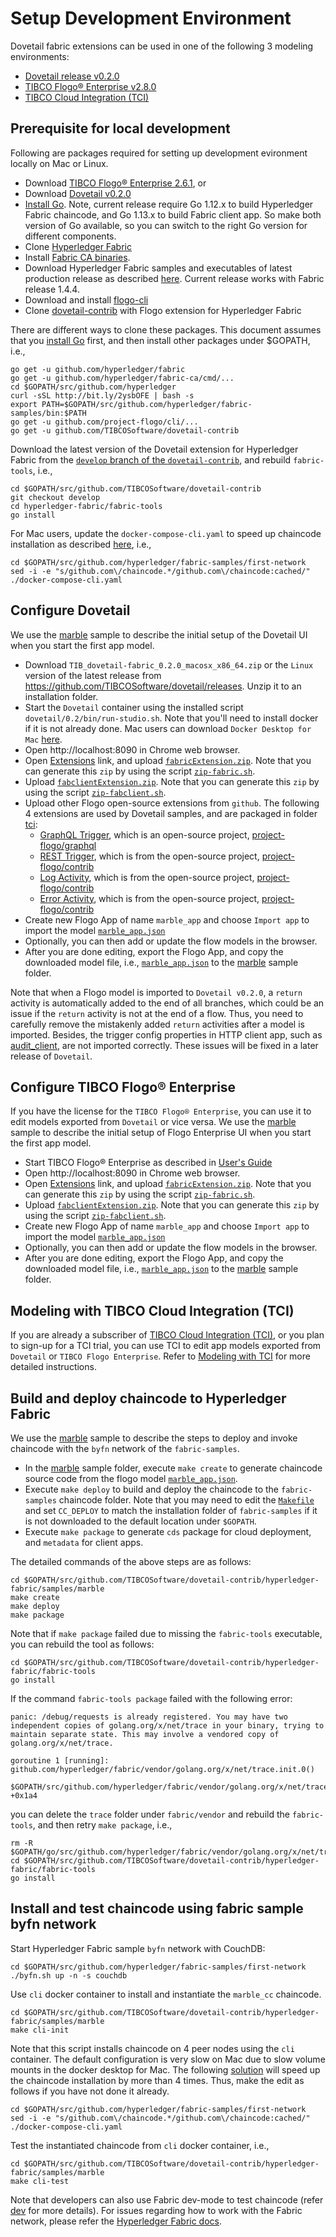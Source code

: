 # Setup Development Environment
Dovetail fabric extensions can be used in one of the following 3 modeling environments:
- [Dovetail release v0.2.0](https://github.com/TIBCOSoftware/dovetail/releases)
- [TIBCO Flogo® Enterprise v2.8.0](https://docs.tibco.com/products/tibco-flogo-enterprise-2-8-0)
- [TIBCO Cloud Integration (TCI)](https://cloud.tibco.com/)

## Prerequisite for local development
Following are packages required for setting up development evironment locally on Mac or Linux.
- Download [TIBCO Flogo® Enterprise 2.6.1](https://edelivery.tibco.com/storefront/eval/tibco-flogo-enterprise/prod11810.html), or
- Download [Dovetail v0.2.0](https://github.com/TIBCOSoftware/dovetail/releases)
- [Install Go](https://golang.org/doc/install).  Note, current release require Go 1.12.x to build Hyperledger Fabric chaincode, and Go 1.13.x to build Fabric client app. So make both version of Go available, so you can switch to the right Go version for different components.
- Clone [Hyperledger Fabric](https://github.com/hyperledger/fabric)
- Install [Fabric CA binaries](https://hyperledger-fabric-ca.readthedocs.io/en/release-1.4/users-guide.html). 
- Download Hyperledger Fabric samples and executables of latest production release as described [here](https://github.com/hyperledger/fabric-samples/tree/release-1.4). Current release works with Fabric release 1.4.4.
- Download and install [flogo-cli](https://github.com/project-flogo/cli)
- Clone [dovetail-contrib](https://github.com/TIBCOSoftware/dovetail-contrib) with Flogo extension for Hyperledger Fabric

There are different ways to clone these packages.  This document assumes that you [install Go](https://golang.org/doc/install) first, and then install other packages under $GOPATH, i.e.,
```
go get -u github.com/hyperledger/fabric
go get -u github.com/hyperledger/fabric-ca/cmd/...
cd $GOPATH/src/github.com/hyperledger
curl -sSL http://bit.ly/2ysbOFE | bash -s
export PATH=$GOPATH/src/github.com/hyperledger/fabric-samples/bin:$PATH
go get -u github.com/project-flogo/cli/...
go get -u github.com/TIBCOSoftware/dovetail-contrib
```
Download the latest version of the Dovetail extension for Hyperledger Fabric from the [`develop` branch of the `dovetail-contrib`](https://github.com/TIBCOSoftware/dovetail-contrib/tree/develop), and rebuild `fabric-tools`, i.e.,
```
cd $GOPATH/src/github.com/TIBCOSoftware/dovetail-contrib
git checkout develop
cd hyperledger-fabric/fabric-tools
go install
```
For Mac users, update the `docker-compose-cli.yaml` to speed up chaincode installation as described [here](https://docs.docker.com/compose/compose-file/#caching-options-for-volume-mounts-docker-for-mac), i.e.,
```
cd $GOPATH/src/github.com/hyperledger/fabric-samples/first-network
sed -i -e "s/github.com\/chaincode.*/github.com\/chaincode:cached/" ./docker-compose-cli.yaml
```

## Configure Dovetail
We use the [marble](samples/marble) sample to describe the initial setup of the Dovetail UI when you start the first app model.

- Download `TIB_dovetail-fabric_0.2.0_macosx_x86_64.zip` or the `Linux` version of the latest release from https://github.com/TIBCOSoftware/dovetail/releases. Unzip it to an installation folder.
- Start the `Dovetail` container using the installed script `dovetail/0.2/bin/run-studio.sh`.  Note that you'll need to install docker if it is not already done. Mac users can download `Docker Desktop for Mac` [here](https://hub.docker.com/editions/community/docker-ce-desktop-mac).
- Open http://localhost:8090 in Chrome web browser.
- Open [Extensions](http://localhost:8090/wistudio/extensions) link, and upload [`fabricExtension.zip`](fabricExtension.zip).  Note that you can generate this `zip` by using the script [`zip-fabric.sh`](zip-fabric.sh).
- Upload [`fabclientExtension.zip`](fabclientExtension.zip).  Note that you can generate this `zip` by using the script [`zip-fabclient.sh`](zip-fabclient.sh).
- Upload other Flogo open-source extensions from `github`.  The following 4 extensions are used by Dovetail samples, and are packaged in folder [tci](tci):
  - [GraphQL Trigger](tci/trigger-graphql.zip), which is an open-source project, [project-flogo/graphql](https://github.com/project-flogo/graphql)
  - [REST Trigger](tci/trigger-rest.zip), which is from the open-source project, [project-flogo/contrib](https://github.com/project-flogo/contrib)
  - [Log Activity](tci/activity-log.zip), which is from the open-source project, [project-flogo/contrib](https://github.com/project-flogo/contrib)
  - [Error Activity](tci/activity-error.zip), which is from the open-source project, [project-flogo/contrib](https://github.com/project-flogo/contrib)
- Create new Flogo App of name `marble_app` and choose `Import app` to import the model [`marble_app.json`](samples/marble/marble_app.json)
- Optionally, you can then add or update the flow models in the browser.
- After you are done editing, export the Flogo App, and copy the downloaded model file, i.e., [`marble_app.json`](samples/marble/marble_app.json) to the [marble](samples/marble) sample folder.

Note that when a Flogo model is imported to `Dovetail v0.2.0`, a `return` activity is automatically added to the end of all branches, which could be an issue if the `return` activity is not at the end of a flow.  Thus, you need to carefully remove the mistakenly added `return` activities after a model is imported.  Besides, the trigger config properties in HTTP client app, such as [audit_client](samples/audit/audit_client.json), are not imported correctly.  These issues will be fixed in a later release of `Dovetail`.

## Configure TIBCO Flogo® Enterprise
If you have the license for the `TIBCO Flogo® Enterprise`, you can use it to edit models exported from `Dovetail` or vice versa.  We use the [marble](samples/marble) sample to describe the initial setup of Flogo Enterprise UI when you start the first app model.

- Start TIBCO Flogo® Enterprise as described in [User's Guide](https://docs.tibco.com/pub/flogo/2.8.0/doc/pdf/TIB_flogo_2.8_users_guide.pdf?id=2)
- Open http://localhost:8090 in Chrome web browser.
- Open [Extensions](http://localhost:8090/wistudio/extensions) link, and upload [`fabricExtension.zip`](fabricExtension.zip).  Note that you can generate this `zip` by using the script [`zip-fabric.sh`](zip-fabric.sh).
- Upload [`fabclientExtension.zip`](fabclientExtension.zip).  Note that you can generate this `zip` by using the script [`zip-fabclient.sh`](zip-fabclient.sh).
- Create new Flogo App of name `marble_app` and choose `Import app` to import the model [`marble_app.json`](samples/marble/marble_app.json)
- Optionally, you can then add or update the flow models in the browser.
- After you are done editing, export the Flogo App, and copy the downloaded model file, i.e., [`marble_app.json`](marble_app.json) to the [marble](samples/marble) sample folder.

## Modeling with TIBCO Cloud Integration (TCI)
If you are already a subscriber of [TIBCO Cloud Integration (TCI)](https://cloud.tibco.com/), or you plan to sign-up for a TCI trial, you can use TCI to edit app models exported from `Dovetail` or `TIBCO Flogo Enterprise`.  Refer to [Modeling with TCI](tci) for more detailed instructions.

## Build and deploy chaincode to Hyperledger Fabric
We use the [marble](samples/marble) sample to describe the steps to deploy and invoke chaincode with the `byfn` network of the `fabric-samples`.

- In the [marble](samples/marble) sample folder, execute `make create` to generate chaincode source code from the flogo model [`marble_app.json`](samples/marble/marble_app.json).
- Execute `make deploy` to build and deploy the chaincode to the `fabric-samples` chaincode folder.  Note that you may need to edit the [`Makefile`](samples/marble/Makefile) and set `CC_DEPLOY` to match the installation folder of `fabric-samples` if it is not downloaded to the default location under `$GOPATH`.
- Execute `make package` to generate `cds` package for cloud deployment, and `metadata` for client apps.

The detailed commands of the above steps are as follows:
```
cd $GOPATH/src/github.com/TIBCOSoftware/dovetail-contrib/hyperledger-fabric/samples/marble
make create
make deploy
make package
```
Note that if `make package` failed due to missing the `fabric-tools` executable, you can rebuild the tool as follows:
```
cd $GOPATH/src/github.com/TIBCOSoftware/dovetail-contrib/hyperledger-fabric/fabric-tools
go install
```
If the command `fabric-tools package` failed with the following error:
```
panic: /debug/requests is already registered. You may have two independent copies of golang.org/x/net/trace in your binary, trying to maintain separate state. This may involve a vendored copy of golang.org/x/net/trace.

goroutine 1 [running]:
github.com/hyperledger/fabric/vendor/golang.org/x/net/trace.init.0()
	$GOPATH/src/github.com/hyperledger/fabric/vendor/golang.org/x/net/trace/trace.go:116 +0x1a4
```
you can delete the `trace` folder under `fabric/vendor` and rebuild the `fabric-tools`, and then retry `make package`, i.e.,
```
rm -R $GOPATH/go/src/github.com/hyperledger/fabric/vendor/golang.org/x/net/trace
cd $GOPATH/src/github.com/TIBCOSoftware/dovetail-contrib/hyperledger-fabric/fabric-tools
go install
```
## Install and test chaincode using fabric sample byfn network
Start Hyperledger Fabric sample `byfn` network with CouchDB:
```
cd $GOPATH/src/github.com/hyperledger/fabric-samples/first-network
./byfn.sh up -n -s couchdb
```
Use `cli` docker container to install and instantiate the `marble_cc` chaincode.
```
cd $GOPATH/src/github.com/TIBCOSoftware/dovetail-contrib/hyperledger-fabric/samples/marble
make cli-init
```
Note that this script installs chaincode on 4 peer nodes using the `cli` container.  The default configuration is very slow on Mac due to slow volume mounts in the docker desktop for Mac.  The following [solution](https://docs.docker.com/compose/compose-file/#caching-options-for-volume-mounts-docker-for-mac) will speed up the chaincode installation by more than 4 times.  Thus, make the edit as follows if you have not done it already.
```
cd $GOPATH/src/github.com/hyperledger/fabric-samples/first-network
sed -i -e "s/github.com\/chaincode.*/github.com\/chaincode:cached/" ./docker-compose-cli.yaml
```

Test the instantiated chaincode from `cli` docker container, i.e.,
```
cd $GOPATH/src/github.com/TIBCOSoftware/dovetail-contrib/hyperledger-fabric/samples/marble
make cli-test
```

Note that developers can also use Fabric dev-mode to test chaincode (refer [dev](samples/marble/dev.md) for more details).  For issues regarding how to work with the Fabric network, please refer the [Hyperledger Fabric docs](https://hyperledger-fabric.readthedocs.io/en/latest/build_network.html).
